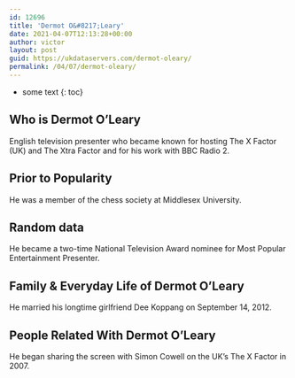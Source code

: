```yaml
---
id: 12696
title: 'Dermot O&#8217;Leary'
date: 2021-04-07T12:13:28+00:00
author: victor
layout: post
guid: https://ukdataservers.com/dermot-oleary/
permalink: /04/07/dermot-oleary/
---
```


* some text
{: toc}


## Who is Dermot O&#8217;Leary



English television presenter who became known for hosting The X Factor (UK) and The Xtra Factor and for his work with BBC Radio 2.

                
                
                
## Prior to Popularity



He was a member of the chess society at Middlesex University.

                
                
                
## Random data



He became a two-time National Television Award nominee for Most Popular Entertainment Presenter.

                
                
                
## Family & Everyday Life of Dermot O&#8217;Leary



He married his longtime girlfriend Dee Koppang on September 14, 2012.

                
                
                
## People Related With Dermot O&#8217;Leary



He began sharing the screen with Simon Cowell on the UK&#8217;s The X Factor in 2007.

                
              
            
          
          
          